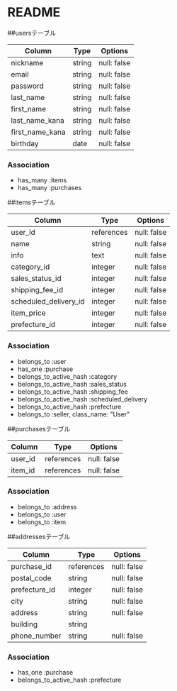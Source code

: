 # README

##usersテーブル

| Column          | Type   | Options     |
| --------------- | ------ | ----------- |
| nickname        | string | null: false |
| email           | string | null: false |
| password        | string | null: false |
| last_name       | string | null: false |
| first_name      | string | null: false |
| last_name_kana  | string | null: false |
| first_name_kana | string | null: false |
| birthday        | date   | null: false |

### Association
- has_many :items
- has_many :purchases

##itemsテーブル

| Column                | Type       | Options     |
| --------------------- | ---------- | ----------- |
| user_id               | references | null: false |
| name                  | string     | null: false |
| info                  | text       | null: false |
| category_id           | integer    | null: false |
| sales_status_id       | integer    | null: false |
| shipping_fee_id       | integer    | null: false |
| scheduled_delivery_id | integer    | null: false |
| item_price            | integer    | null: false |
| prefecture_id         | integer    | null: false |

### Association
- belongs_to :user
- has_one :purchase
- belongs_to_active_hash :category
- belongs_to_active_hash :sales_status
- belongs_to_active_hash :shipping_fee
- belongs_to_active_hash :scheduled_delivery
- belongs_to_active_hash :prefecture
- belongs_to :seller, class_name: "User"

##purchasesテーブル

| Column  | Type       | Options     |
| ------- | ---------- | ----------- |
| user_id | references | null: false |
| item_id | references | null: false |

### Association
- belongs_to :address
- belongs_to :user
- belongs_to :item

##addressesテーブル

| Column        | Type       | Options     |
| ------------- | ---------- | ----------- |
| purchase_id   | references | null: false |
| postal_code   | string     | null: false |
| prefecture_id | integer    | null: false |
| city          | string     | null: false |
| address       | string     | null: false |
| building      | string     |             |
| phone_number  | string     | null: false |

### Association
- has_one :purchase
- belongs_to_active_hash :prefecture
